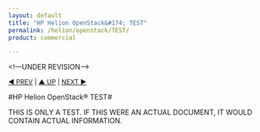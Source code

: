 ```yaml
---
layout: default
title: "HP Helion OpenStack&#174; TEST"
permalink: /helion/openstack/TEST/
product: commercial

---
```

<!—UNDER REVISION-->
<p style="font-size: small;"> <a href="/helion/openstack/release-notes/">&#9664; PREV</a> | <a href="/helion/openstack/">&#9650; UP</a> | <a href="/helion/openstack/technical-overview/">NEXT &#9654;</a> </p>

#HP Helion OpenStack&#174; TEST#

THIS IS ONLY A TEST. IF THIS WERE AN ACTUAL DOCUMENT, IT WOULD CONTAIN ACTUAL INFORMATION.

